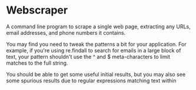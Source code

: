 # Webscraper 

A command line program to scrape a single web page, extracting any URLs, email addresses, and phone numbers it contains.

You may find you need to tweak the patterns a bit for your application. For example, if you're using re.findall to search for emails in a large block of text, your pattern shouldn't use the ^ and $ meta-characters to limit matches to the full string.

You should be able to get some useful initial results, but you may also see some spurious results due to regular expressions matching text within <script> blocks, for example.

You can experiment with using regular expressions to strip tags by doing things like:

re.sub(r"<[^>]*>", " ", text)
Before going too far down this path however, you may also find it worthwhile to explore the HTMLParser (Links to an external site.)Links to an external site. library, which can give you more robust options for navigating an HTML document.

Output
Your scraper doesn't have to conform to a specific output format, but running it with a command like:

python scraper.py http://kenzie.academy/
Should output some reasonably formatted text listing the URLs, email addresses, and phone numbers found in the page.